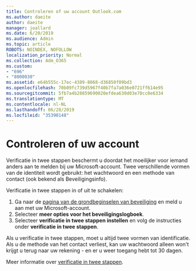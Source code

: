 ```yaml
---
title: Controleren of uw account Outlook.com
ms.author: daeite
author: daeite
manager: joallard
ms.date: 6/20/2019
ms.audience: Admin
ms.topic: article
ROBOTS: NOINDEX, NOFOLLOW
localization_priority: Normal
ms.collection: Adm_O365
ms.custom:
- "696"
- "8000030"
ms.assetid: e64b555c-17ec-4389-8068-d36850f09bd3
ms.openlocfilehash: 70b09fc739d5967f40b7fa7a036e0721ff614e95
ms.sourcegitcommit: 5fb7a4b28859690020efdea630d03e70cc0e6334
ms.translationtype: MT
ms.contentlocale: nl-NL
ms.lasthandoff: 06/28/2019
ms.locfileid: "35390148"
---
```

# <a name="how-to-verify-your-account"></a>Controleren of uw account

Verificatie in twee stappen beschermt u doordat het moeilijker voor iemand anders aan te melden bij uw Microsoft-account. Twee verschillende vormen van de identiteit wordt gebruikt: het wachtwoord en een methode van contact (ook bekend als Beveiligingsinfo).
  
Verificatie in twee stappen in of uit te schakelen:
  
1. Ga naar de [pagina van de grondbeginselen van beveiliging](https://go.microsoft.com/fwlink/?linkid=842325) en meld u aan met uw Microsoft-account.
2. Selecteer **meer opties voor het beveiligingslogboek**.
3. Selecteer **verificatie in twee stappen instellen** en volg de instructies onder **verificatie in twee stappen**.

Als u verificatie in twee stappen, moet u altijd twee vormen van identificatie. Als u de methode van het contact verliest, kan uw wachtwoord alleen won't krijgt u terug naar uw rekening - en er u weer toegang hebt tot 30 dagen.
  
Meer informatie over [verificatie in twee stappen](https://go.microsoft.com/fwlink/?linkid=872270).
  